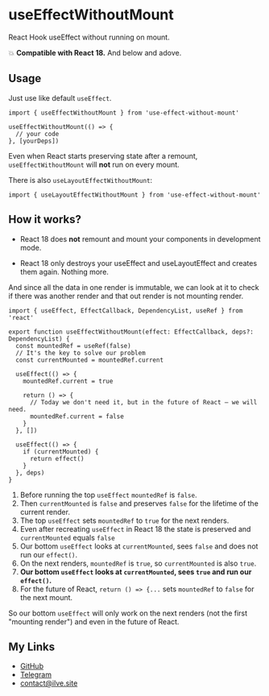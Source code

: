 # useEffectWithoutMount

React Hook useEffect without running on mount.

:boom: **Compatible with React 18.** And below and adove.

## Usage

Just use like default `useEffect`.

```tsx
import { useEffectWithoutMount } from 'use-effect-without-mount'

useEffectWithoutMount(() => {
  // your code
}, [yourDeps])
```

Even when React starts preserving state after a remount, `useEffectWithoutMount` will **not** run on every mount.

There is also `useLayoutEffectWithoutMount`:

```tsx
import { useLayoutEffectWithoutMount } from 'use-effect-without-mount'
```

## How it works?

- React 18 does **not** remount and mount your components in development mode.

- React 18 only destroys your useEffect and useLayoutEffect and creates them again. Nothing more.

And since all the data in one render is immutable, we can look at it to check if there was another render and that out render is not mounting render.

```tsx
import { useEffect, EffectCallback, DependencyList, useRef } from 'react'

export function useEffectWithoutMount(effect: EffectCallback, deps?: DependencyList) {
  const mountedRef = useRef(false)
  // It's the key to solve our problem
  const currentMounted = mountedRef.current

  useEffect(() => {
    mountedRef.current = true

    return () => {
      // Today we don't need it, but in the future of React — we will need.
      mountedRef.current = false
    }
  }, [])

  useEffect(() => {
    if (currentMounted) {
      return effect()
    }
  }, deps)
}
```

1. Before running the top `useEffect` `mountedRef` is `false`.
1. Then `currentMounted` is `false` and preserves `false` for the lifetime of the current render.
1. The top `useEffect` sets `mountedRef` to `true` for the next renders.
1. Even after recreating `useEffect` in React 18 the state is preserved and `currentMounted` equals `false`
1. Our bottom `useEffect` looks at `currentMounted`, sees `false` and does not run our `effect()`.
1. On the next renders, `mountedRef` is `true`, so `currentMounted` is also `true`.
1. **Our bottom `useEffect` looks at `currentMounted`, sees `true` and run our `effect()`.**
1. For the future of React, `return () => {...` sets `mountedRef` to `false` for the next mount.

So our bottom `useEffect` will only work on the next renders (not the first "mounting render") and even in the future of React.

## My Links

- [GitHub](https://github.com/ilvetrov)
- [Telegram](https://t.me/ilvetrov)
- [contact@ilve.site](mailto:contact@ilve.site)